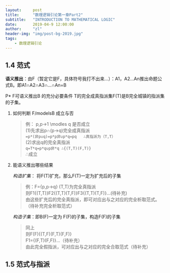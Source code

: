 ```yaml
---
layout:     post
title:      "数理逻辑引论第一章Part2"
subtitle:   "INTRODUCTION TO MATHEMATICAL LOGIC"
date:       2019-04-9 12:00:00
author:     "zl"
header-img: "img/post-bg-2019.jpg"
tags:
    - 数理逻辑引论
---
```


## 1.4 范式

**语义推出**：由F（暂定它是F，具体符号我打不出来...）：A1，A2...An推出命题公式B。即A1∩A2∩A3∩...∩An=B

P*  F可语义推出B 的充分必要条件 T的完全成真指派集F(T)是B完全城镇的指派集的子集。

1. 如何判断 F/modelsB 成立与否
   >例： p,p->1 \modles q 是否成立  
   (1)先求出p∩(p->q)完全成真指派    
     `=p*(非p∪q)=p*p非∪p*q=pq   ∴真指派为（T,T）`    
    (2)求出q的完全真指派    
    `q=T*q=p*q∪p非*q ∴{(T,T)(F,T)}`     
    ∴成立

2. 能语义推出哪些结果

    *构造扩集*： 将F(T)扩充，那么F(T)一定为扩充后的子集
    >例：F={p,p->q}  (T,T)为完全真指派  
    则F1{(T,T)}F2{(T,T)(T,F)}F3{(T,T)(T,F)}...(待补充)  
    由这些扩充后的完全真指派，即可对应出与之对应的完全析取范式。（待补充完全析取范式）

    *构造子集*：即B(F)一定为 F(F)的子集，构造F(F)的子集
    >同上   
    则F(F){(T,F)(F,T)(F,F)}    
    F1={(F,T)(F,F)}...（待补充）    
    由此完全假指派，可对应出与之对应的完全合取范式（待补充）

 ## 1.5 范式与指派

